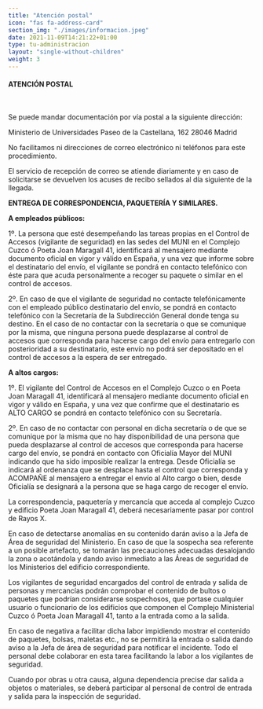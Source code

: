 ```yaml
---
title: "Atención postal"
icon: "fas fa-address-card"
section_img: "./images/informacion.jpeg"
date: 2021-11-09T14:21:22+01:00
type: tu-administracion
layout: "single-without-children"
weight: 3
---
```

<h4>ATENCIÓN POSTAL</h4><br>
<section>
        <article id="content_text" class="mt-0 mb-120">
            <div class="container container-xl">
                <div class="row">
                    <div class="col-lg-12 box">
                        <p>
                            Se puede mandar documentación por vía postal a la siguiente dirección:
                        </p>
                        <p>
                            <span class="d-block medium">Ministerio de Universidades</span>
                            <span class="d-block medium">Paseo de la Castellana, 162</span>
                            <span class="d-block medium">28046 Madrid</span>
                        </p>
                        <p>
                            No facilitamos ni direcciones de correo electrónico ni teléfonos para este procedimiento.
                        </p>
                        <p>
                            El servicio de recepción de correo se atiende diariamente y en caso de solicitarse se devuelven los acuses de recibo sellados al día siguiente de la llegada.
                        </p>
                        <p><b>
                         ENTREGA DE CORRESPONDENCIA, PAQUETERÍA Y SIMILARES.

A empleados públicos:</b>

1º. La persona que esté desempeñando las tareas propias en el Control de Accesos (vigilante de seguridad) en las sedes del MUNI en el Complejo Cuzco ó Poeta Joan Maragall 41, identificará al mensajero mediante documento oficial en vigor y válido en España, y una vez que informe sobre el destinatario del envío, el vigilante se pondrá en contacto telefónico con éste para que acuda personalmente a recoger su paquete o similar en el control de accesos.
</p><p>
2º. En caso de que el vigilante de seguridad no contacte telefónicamente con el empleado público destinatario del envío, se pondrá en contacto telefónico con la Secretaría de la Subdirección General donde tenga su destino. En el caso de no contactar con la secretaría o que se comunique por la misma, que ninguna persona puede desplazarse al control de accesos que corresponda para hacerse cargo del envío para entregarlo con posterioridad a su destinatario, este envío no podrá ser depositado en el control de accesos a la espera de ser entregado. 
</p><p><b>
A altos cargos:</b>
</p><p>
1º. El vigilante del Control de Accesos en el Complejo Cuzco o en Poeta Joan Maragall 41, identificará al mensajero mediante documento oficial en vigor y válido en España, y una vez que confirme que el destinatario es ALTO CARGO se pondrá en contacto telefónico con su Secretaría.
</p><p>
2º. En caso de no contactar con personal en dicha secretaría o de que se comunique por la misma que no hay disponibilidad de una persona que pueda desplazarse al control de accesos que corresponda para hacerse cargo del envío, se pondrá en contacto con Oficialía Mayor del MUNI indicando que ha sido imposible realizar la entrega. Desde Oficialía se indicará al ordenanza que se desplace hasta el control que corresponda y ACOMPAÑE al mensajero a entregar el envío al Alto cargo o bien, desde Oficialía se designará a la persona que se haga cargo de recoger el envío.
</p><p>
 

La correspondencia, paquetería y mercancía que acceda al complejo Cuzco y edificio Poeta Joan Maragall 41, deberá necesariamente pasar por control de Rayos X.
</p><p>
En caso de detectarse anomalías en su contenido darán aviso a la Jefa de Área de seguridad del Ministerio. En caso de que la sospecha sea referente a un posible artefacto, se tomarán las precauciones adecuadas desalojando la zona o acotándola y dando aviso inmediato a las Áreas de seguridad de los Ministerios del edificio correspondiente.
</p><p>
Los vigilantes de seguridad encargados del control de entrada y salida de personas y mercancías podrán comprobar el contenido de bultos o paquetes que podrían considerarse sospechosos, que portase cualquier usuario o funcionario de los edificios que componen el Complejo Ministerial Cuzco ó Poeta Joan Maragall 41, tanto a la entrada como a la salida.
</p><p>
En caso de negativa a facilitar dicha labor impidiendo mostrar el contenido de paquetes, bolsas, maletas etc., no se permitirá la entrada o salida dando aviso a la Jefa de área de seguridad para notificar el incidente. Todo el personal debe colaborar en esta tarea facilitando la labor a los vigilantes de seguridad. 
</p><p>
Cuando por obras u otra causa, alguna dependencia precise dar salida a objetos o materiales, se deberá participar al personal de control de entrada y salida para la inspección de seguridad. 
                        </p>
                    </div>
                </div>
            </div>
        </article>
    </section>


